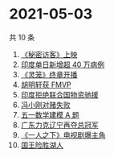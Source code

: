 # 2021-05-03

共 10 条

<!-- BEGIN ZHIHUSEARCH -->
<!-- 最后更新时间 Mon May 03 2021 08:31:03 GMT+0800 (China Standard Time) -->
1. [《秘密访客》上映](https://www.zhihu.com/search?q=秘密访客)
1. [印度单日新增超 40 万病例](https://www.zhihu.com/search?q=印度疫情)
1. [《灵笼》终章开播](https://www.zhihu.com/search?q=灵笼)
1. [胡明轩获 FMVP ](https://www.zhihu.com/search?q=胡明轩)
1. [印度拒绝联合国物资驰援](https://www.zhihu.com/search?q=印度拒绝联合国物资驰援)
1. [冯小刚对赌失败](https://www.zhihu.com/search?q=冯小刚对赌)
1. [五一数学建模 A 题](https://www.zhihu.com/search?q=2021五一数学建模a题)
1. [广东力克辽宁再夺总冠军](https://www.zhihu.com/search?q=cba总决赛)
1. [《一人之下》电视剧爆主角](https://www.zhihu.com/search?q=一人之下漫画)
1. [国王险胜湖人](https://www.zhihu.com/search?q=詹姆斯)
<!-- END ZHIHUSEARCH -->
